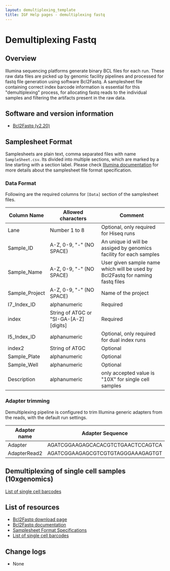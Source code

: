 ```yaml
---
layout: demultiplexing_template
title: IGF Help pages - demultiplexing fastq
---
```

 
# Demultiplexing Fastq

## Overview

Illumina sequencing platforms generate binary BCL files for each run. These raw data files are picked up by genomic facility pipelines and processed for fastq file generation using software Bcl2Fastq. A samplesheet file containing correct index barcode information is essential for this "demultiplexing" process, for allocating fastq reads to the individual samples and filtering the artifacts present in the raw data.

## Software and version information

* [Bcl2Fastq (v2.20)](https://support.illumina.com/sequencing/sequencing_software/bcl2fastq-conversion-software/downloads.html)

## Samplesheet Format

Samplesheets are plain text, comma separated files with name `SampleSheet.csv`. Its divided into multiple sections, which are marked by a line starting with a section label. Please check [Illumina documentation](https://www.illumina.com/content/dam/illumina-marketing/documents/products/technotes/sequencing-sheet-format-specifications-technical-note-970-2017-004.pdf) for more details about the samplesheet file format specification.

### Data Format

Following are the required columns for `[Data]` section of the samplesheet files.


| Column Name | Allowed characters        | Comment                       |
|-------------|---------------------------|-------------------------------|
| Lane        | Number 1 to 8                 | Optional, only required for Hiseq runs  |
| Sample_ID   | A-Z, 0-9, "-" (NO SPACE)      | An unique id will be assiged by genomics facility for each samples   |
| Sample_Name | A-Z, 0-9, "-"   (NO SPACE)    | User given sample name which will be used by Bcl2Fastq for naming fastq files |
| Sample_Project | A-Z, 0-9, "-"   (NO SPACE) | Name of the project |
| I7_Index_ID | alphanumeric | Required |
| index       | String of ATGC or "SI-GA-\[A-Z]\[digits] | Required |
| I5_Index_ID | alphanumeric | Optional, only required for dual index runs |
| index2 | String of ATGC | Optional |
| Sample_Plate |  alphanumeric | Optional |
| Sample_Well | alphanumeric | Optional |
| Description | alphanumeric | only accepted value is "10X" for single cell samples |



### Adapter trimming

Demultiplexing pipeline is configured to trim Illumina generic adapters from the reads, with the default run settings.


| Adapter name | Adapter Sequence                  |
|--------------|-----------------------------------|
| Adapter      | AGATCGGAAGAGCACACGTCTGAACTCCAGTCA |
| AdapterRead2 | AGATCGGAAGAGCGTCGTGTAGGGAAAGAGTGT |



## Demultiplexing of single cell samples (10xgenomics)

[List of single cell barcodes](https://support.10xgenomics.com/single-cell-gene-expression/sequencing/doc/specifications-sample-index-sets-for-single-cell-3)

## List of resources

* [Bcl2Fastq download page](https://support.illumina.com/sequencing/sequencing_software/bcl2fastq-conversion-software/downloads.html)
* [Bcl2Fastq documentation](https://support.illumina.com/content/dam/illumina-support/documents/documentation/software_documentation/bcl2fastq/bcl2fastq2_guide_15051736_v2.pdf)
* [Samplesheet Format Specifications](https://www.illumina.com/content/dam/illumina-marketing/documents/products/technotes/sequencing-sheet-format-specifications-technical-note-970-2017-004.pdf)
* [List of single cell barcodes](https://support.10xgenomics.com/single-cell-gene-expression/sequencing/doc/specifications-sample-index-sets-for-single-cell-3)

## Change logs

* None
